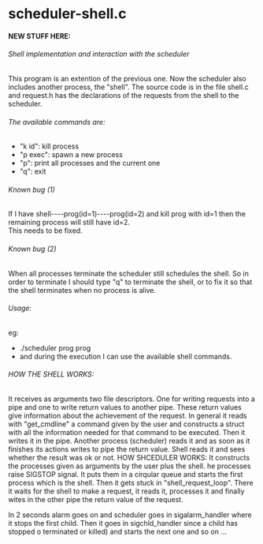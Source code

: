 # scheduler-shell.c
#### NEW STUFF HERE:
###### Shell implementation and interaction with the scheduler

This program is an extention of the previous one.
Now the scheduler also includes another process, the "shell". The source code is in the file shell.c and request.h has the declarations of the requests
from the shell to the scheduler.  
###### The available commands are:
* "k id": kill process
* "p exec": spawn a new process
* "p": print all processes and the current one
* "q": exit

###### Known bug (1)
If I have shell----prog(id=1)----prog(id=2)
and kill prog with id=1 then the remaining process will still have id=2.  
This needs to be fixed.

###### Known bug (2)
When all processes terminate the scheduler still schedules the shell. So in order to terminate I should type "q" to terminate the shell, or to fix it so that the shell terminates when no process is alive.

###### Usage:
eg:
* ./scheduler prog prog
* and during the execution I can use the available shell commands.

###### HOW THE SHELL WORKS:
It receives as arguments two file descriptors. One for writing requests into apipe and one to write return values to another pipe. These return values giveinformation about the achievement of the request. In general it reads with "get_cmdline" a command given by the user and constructs a struct with all theinformation needed for that command to be executed. Then it writes it in the pipe.Another process (scheduler) reads it and as soon as it finishes its actions writesto pipe the return value. Shell reads it and sees whether the result was ok ornot.HOW SHCEDULER WORKS:    It constructs the processes given as arguments by the user plus the shell.he processes raise SIGSTOP signal. It puts them in a cirqular queue and starts thefirst process which is the shell. Then it gets stuck in "shell_request_loop". Thereit waits for the shell to make a request, it reads it, processes it and finally wites in the other pipe the return value of the request.In 2 seconds alarm goes on and scheduler goes in sigalarm_handler where it stops thefirst child. Then it goes in sigchld_handler since a child has stoppedo terminated or killed) and starts the next one and so on ...     
